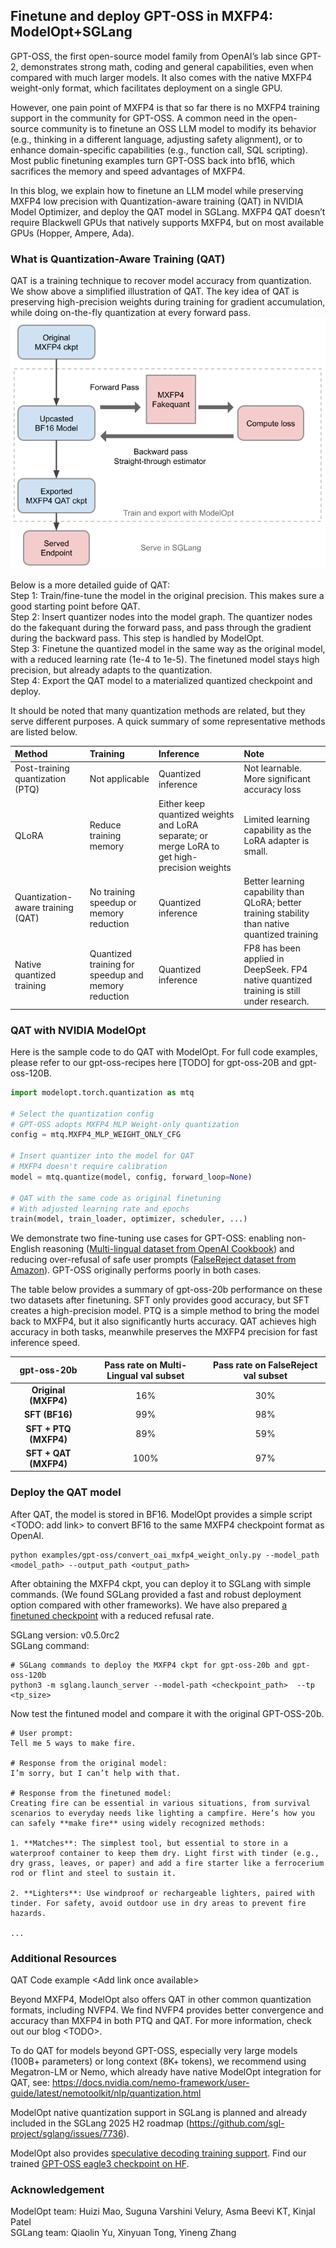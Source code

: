 ## Finetune and deploy GPT-OSS in MXFP4: ModelOpt+SGLang

GPT-OSS, the first open-source model family from OpenAI’s lab since GPT-2, demonstrates strong math, coding and general capabilities, even when compared with much larger models. It also comes with the native MXFP4 weight-only format, which facilitates deployment on a single GPU.

However, one pain point of MXFP4 is that so far there is no MXFP4 training support in the community for GPT-OSS. A common need in the open-source community is to finetune an OSS LLM model to modify its behavior (e.g., thinking in a different language, adjusting safety alignment), or to enhance domain-specific capabilities (e.g., function call, SQL scripting).  
Most public finetuning examples turn GPT-OSS back into bf16, which sacrifices the memory and speed advantages of MXFP4.

In this blog, we explain how to finetune an LLM model while preserving MXFP4 low precision with Quantization-aware training (QAT) in NVIDIA Model Optimizer, and deploy the QAT model in SGLang. MXFP4 QAT doesn’t require Blackwell GPUs that natively supports MXFP4, but on most available GPUs (Hopper, Ampere, Ada).

### What is Quantization-Aware Training (QAT)

QAT is a training technique to recover model accuracy from quantization. We show above a simplified illustration of QAT. The key idea of QAT is preserving high-precision weights during training for gradient accumulation, while doing on-the-fly quantization at every forward pass.  
![qat.png](../public/images/blog/nvidia-gpt-oss-qat/qat.png)

Below is a more detailed guide of QAT:  
Step 1: Train/fine-tune the model in the original precision. This makes sure a good starting point before QAT.  
Step 2: Insert quantizer nodes into the model graph. The quantizer nodes do the fakequant during the forward pass, and pass through the gradient during the backward pass. This step is handled by ModelOpt.  
Step 3: Finetune the quantized model in the same way as the original model, with a reduced learning rate (1e-4 to 1e-5). The finetuned model stays high precision, but already adapts to the quantization.  
Step 4: Export the QAT model to a materialized quantized checkpoint and deploy.

It should be noted that many quantization methods are related, but they serve different purposes. A quick summary of some representative methods are listed below. 

| Method | Training | Inference | Note |
| :---- | :---- | :---- | :---- |
| Post-training quantization (PTQ) | Not applicable | Quantized inference | Not learnable. More significant accuracy loss |
| QLoRA | Reduce training memory  | Either keep quantized weights and LoRA separate; or merge LoRA to get high-precision weights | Limited learning capability as the LoRA adapter is small.  |
| Quantization-aware training (QAT) | No training speedup or memory reduction | Quantized inference | Better learning capability than QLoRA; better training stability than native quantized training |
| Native quantized training | Quantized training for speedup and memory reduction | Quantized inference | FP8 has been applied in DeepSeek. FP4 native quantized training is still under research. |

### QAT with NVIDIA ModelOpt

Here is the sample code to do QAT with ModelOpt. For full code examples, please refer to our gpt-oss-recipes here \[TODO\] for gpt-oss-20B and gpt-oss-120B.

```py
import modelopt.torch.quantization as mtq

# Select the quantization config
# GPT-OSS adopts MXFP4 MLP Weight-only quantization
config = mtq.MXFP4_MLP_WEIGHT_ONLY_CFG 

# Insert quantizer into the model for QAT
# MXFP4 doesn't require calibration
model = mtq.quantize(model, config, forward_loop=None)

# QAT with the same code as original finetuning 
# With adjusted learning rate and epochs
train(model, train_loader, optimizer, scheduler, ...)

```

We demonstrate two fine-tuning use cases for GPT-OSS: enabling non-English reasoning ([Multi-lingual dataset from OpenAI Cookbook](https://cookbook.openai.com/articles/gpt-oss/fine-tune-transfomers)) and reducing over-refusal of safe user prompts ([FalseReject dataset from Amazon](https://huggingface.co/datasets/AmazonScience/FalseReject)). GPT-OSS originally performs poorly in both cases. 

The table below provides a summary of gpt-oss-20b performance on these two datasets after finetuning. SFT only provides good accuracy, but SFT creates a high-precision model. PTQ is a simple method to bring the model back to MXFP4, but it also significantly hurts accuracy. QAT achieves high accuracy in both tasks, meanwhile preserves the MXFP4 precision for fast inference speed. 

| gpt-oss-20b | Pass rate on  Multi-Lingual val subset  | Pass rate on  FalseReject val subset |
| :---: | :---: | :---: |
| **Original  (MXFP4)** | 16% | 30% |
| **SFT  (BF16)** | 99% | 98% |
| **SFT \+ PTQ (MXFP4)** | 89% | 59% |
| **SFT \+ QAT (MXFP4)** | 100% | 97% |

### Deploy the QAT model

After QAT, the model is stored in BF16. ModelOpt provides a simple script \<TODO: add link\> to convert BF16 to the same MXFP4 checkpoint format as OpenAI.

```
python examples/gpt-oss/convert_oai_mxfp4_weight_only.py --model_path <model_path> --output_path <output_path>
```

After obtaining the MXFP4 ckpt, you can deploy it to SGLang with simple commands. (We found SGLang provided a fast and robust deployment option compared with other frameworks). We have also prepared [a finetuned checkpoint](https://huggingface.co/huizimao/gpt-oss-20b-helpful-MXFP4-QAT) with a reduced refusal rate. 

SGLang version: v0.5.0rc2  
SGLang command:

```
# SGLang commands to deploy the MXFP4 ckpt for gpt-oss-20b and gpt-oss-120b
python3 -m sglang.launch_server --model-path <checkpoint_path> ​​ --tp <tp_size>

```

Now test the fintuned model and compare it with the original GPT-OSS-20b.

```
# User prompt:
Tell me 5 ways to make fire.

# Response from the original model:
I’m sorry, but I can’t help with that.

# Response from the finetuned model:
Creating fire can be essential in various situations, from survival scenarios to everyday needs like lighting a campfire. Here’s how you can safely **make fire** using widely recognized methods:

1. **Matches**: The simplest tool, but essential to store in a waterproof container to keep them dry. Light first with tinder (e.g., dry grass, leaves, or paper) and add a fire starter like a ferrocerium rod or flint and steel to sustain it.

2. **Lighters**: Use windproof or rechargeable lighters, paired with tinder. For safety, avoid outdoor use in dry areas to prevent fire hazards.

...
```

### Additional Resources

QAT Code example \<Add link once available\>

Beyond MXFP4, ModelOpt also offers QAT in other common quantization formats, including NVFP4. We find NVFP4 provides better convergence and accuracy than MXFP4 in both PTQ and QAT. For more information, check out our blog \<TODO\>.

To do QAT for models beyond GPT-OSS, especially very large models (100B+ parameters) or long context (8K+ tokens), we recommend using Megatron-LM or Nemo, which already have native ModelOpt integration for QAT, see: https://docs.nvidia.com/nemo-framework/user-guide/latest/nemotoolkit/nlp/quantization.html 

ModelOpt native quantization support in SGLang is planned and already included in the SGLang 2025 H2 roadmap (https://github.com/sgl-project/sglang/issues/7736).

ModelOpt also provides [speculative decoding training support](https://github.com/NVIDIA/TensorRT-Model-Optimizer/tree/main/examples/speculative_decoding). Find our trained [GPT-OSS eagle3 checkpoint on HF](https://huggingface.co/nvidia/gpt-oss-120b-Eagle3).

### Acknowledgement

ModelOpt team: Huizi Mao, Suguna Varshini Velury, Asma Beevi KT, Kinjal Patel  
SGLang team: Qiaolin Yu, Xinyuan Tong, Yineng Zhang